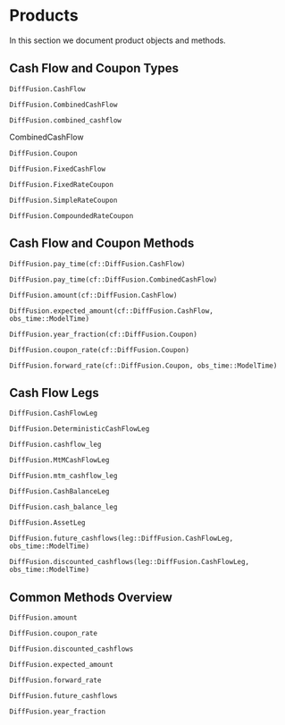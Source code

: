 # Products

In this section we document product objects and methods.

## Cash Flow and Coupon Types

```@docs
DiffFusion.CashFlow
```

```@docs
DiffFusion.CombinedCashFlow
```
```@docs
DiffFusion.combined_cashflow
```

CombinedCashFlow

```@docs
DiffFusion.Coupon
```

```@docs
DiffFusion.FixedCashFlow
```

```@docs
DiffFusion.FixedRateCoupon
```

```@docs
DiffFusion.SimpleRateCoupon
```

```@docs
DiffFusion.CompoundedRateCoupon
```

## Cash Flow and Coupon Methods

```@docs
DiffFusion.pay_time(cf::DiffFusion.CashFlow)
```

```@docs
DiffFusion.pay_time(cf::DiffFusion.CombinedCashFlow)
```

```@docs
DiffFusion.amount(cf::DiffFusion.CashFlow)
```

```@docs
DiffFusion.expected_amount(cf::DiffFusion.CashFlow, obs_time::ModelTime)
```

```@docs
DiffFusion.year_fraction(cf::DiffFusion.Coupon)
```

```@docs
DiffFusion.coupon_rate(cf::DiffFusion.Coupon)
```

```@docs
DiffFusion.forward_rate(cf::DiffFusion.Coupon, obs_time::ModelTime)
```

## Cash Flow Legs

```@docs
DiffFusion.CashFlowLeg
```

```@docs
DiffFusion.DeterministicCashFlowLeg
```

```@docs
DiffFusion.cashflow_leg
```

```@docs
DiffFusion.MtMCashFlowLeg
```

```@docs
DiffFusion.mtm_cashflow_leg
```

```@docs
DiffFusion.CashBalanceLeg
```

```@docs
DiffFusion.cash_balance_leg
```

```@docs
DiffFusion.AssetLeg
```

```@docs
DiffFusion.future_cashflows(leg::DiffFusion.CashFlowLeg, obs_time::ModelTime)
```

```@docs
DiffFusion.discounted_cashflows(leg::DiffFusion.CashFlowLeg, obs_time::ModelTime)
```

## Common Methods Overview

```@docs
DiffFusion.amount
```

```@docs
DiffFusion.coupon_rate
```

```@docs
DiffFusion.discounted_cashflows
```

```@docs
DiffFusion.expected_amount
```

```@docs
DiffFusion.forward_rate
```

```@docs
DiffFusion.future_cashflows
```

```@docs
DiffFusion.year_fraction
```

